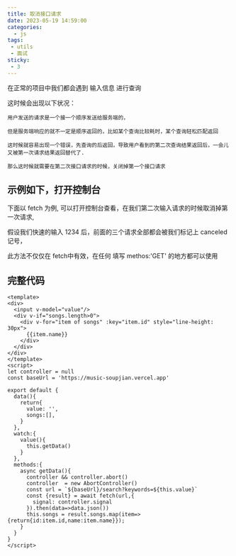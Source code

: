 ```yaml
---
title: 取消接口请求
date: 2023-05-19 14:59:00
categories:
  - js
tags:
 - utils
 - 面试
sticky:
 - 3
---
```


在正常的项目中我们都会遇到 输入信息 进行查询

这时候会出现以下状况：

    用户发送的请求是一个接一个顺序发送给服务端的，
    
    但是服务端响应的就不一定是顺序返回的，比如某个查询比较耗时，某个查询轻松匹配返回

    这时候就容易出现一个错误，先查询的后返回，导致用户看到的第二次查询结果返回后，一会儿又被第一次请求结果返回替代了.
    
    那么这时候就需要在第二次接口请求的时候，关闭掉第一个接口请求



## 示例如下，打开控制台

下面以 fetch 为例, 可以打开控制台查看，在我们第二次输入请求的时候取消掉第一次请求,

假设我们快速的输入 1234 后，前面的三个请求全部都会被我们标记上 canceled 记号，

此方法不仅仅在 fetch中有效，在任何 填写 methos:'GET' 的地方都可以使用

<utils-cancelRequest/>

## 完整代码
```vue
<template>
<div>
  <input v-model="value"/>
  <div v-if="songs.length>0">
    <div v-for="item of songs" :key="item.id" style="line-height: 30px">
      {{item.name}}
    </div>
  </div>
</div>
</template>
<script>
let controller = null
const baseUrl = 'https://music-soupjian.vercel.app'

export default {
  data(){
    return{
      value: '',
      songs:[],
    }
  },
  watch:{
    value(){
      this.getData()
    }
  },
  methods:{
    async getData(){
      controller && controller.abort()
      controller  = new AbortController() 
      const url = `${baseUrl}/search?keywords=${this.value}`
      const {result} = await fetch(url,{
        signal: controller.signal
      }).then(data=>data.json())
      this.songs = result.songs.map(item=>{return{id:item.id,name:item.name}});
    }
  }
}
</script>

```
